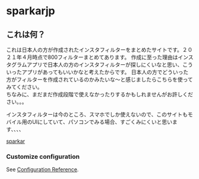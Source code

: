 # sparkarjp

## これは何？

これは日本人の方が作成されたインスタフィルターをまとめたサイトです。２０２１年４月時点で800フィルターまとめてあります。
作成に至った理由はインスタグラムアプリで日本人の方のインスタフィルターが探しにくいなと思い、こういったアプリがあってもいいかなと考えたからです。
日本人の方でどういった方がフィルターを作成されているのかみたいな〜と感じましたらこちらを使ってみてください。  
ちなみに、まだまだ作成段階で使えなかったりするかもしれませんがお許しください。。。

インスタフィルターは今のところ、スマホでしか使えないので、このサイトもモバイル用のUIにしていて、パソコンでみる場合、すごくみにくいと思います、、、、


[sparkar](https://sparkarjp.web.app/)




### Customize configuration
See [Configuration Reference](https://cli.vuejs.org/config/).

